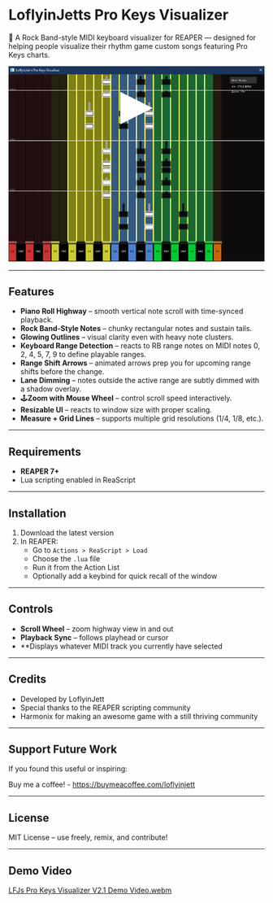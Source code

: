 # LoflyinJetts Pro Keys Visualizer

🎹 A Rock Band-style MIDI keyboard visualizer for REAPER — designed for helping people visualize their rhythm game custom songs featuring Pro Keys charts.

![LoflyinJetts Pro Keys Visualizer Screenshot](preview.png)


---

##  Features

- **Piano Roll Highway** – smooth vertical note scroll with time-synced playback.
- **Rock Band-Style Notes** – chunky rectangular notes and sustain tails.
- **Glowing Outlines** – visual clarity even with heavy note clusters.
- **Keyboard Range Detection** – reacts to RB range notes on MIDI notes 0, 2, 4, 5, 7, 9 to define playable ranges.
- **Range Shift Arrows** – animated arrows prep you for upcoming range shifts before the change.
- **Lane Dimming** – notes outside the active range are subtly dimmed with a shadow overlay.
- 🕹**Zoom with Mouse Wheel** – control scroll speed interactively.
- **Resizable UI** – reacts to window size with proper scaling.
- **Measure + Grid Lines** – supports multiple grid resolutions (1/4, 1/8, etc.).

---

## Requirements

- **REAPER 7+**
- Lua scripting enabled in ReaScript

---

## Installation

1. Download the latest version
2. In REAPER:
   - Go to `Actions > ReaScript > Load`
   - Choose the `.lua` file
   - Run it from the Action List
   - Optionally add a keybind for quick recall of the window

---

## Controls

- **Scroll Wheel** – zoom highway view in and out
- **Playback Sync** – follows playhead or cursor
- **Displays whatever MIDI track you currently have selected

---

## Credits

- Developed by LoflyinJett
- Special thanks to the REAPER scripting community
- Harmonix for making an awesome game with a still thriving community

---

## Support Future Work

If you found this useful or inspiring:

Buy me a coffee! - https://buymeacoffee.com/loflyinjett

---

## License

MIT License – use freely, remix, and contribute!

---

## Demo Video

[LFJs Pro Keys Visualizer V2.1 Demo Video.webm](https://github.com/user-attachments/assets/9dfb5ca5-52fa-4c9b-9e64-3f0f21244457)
